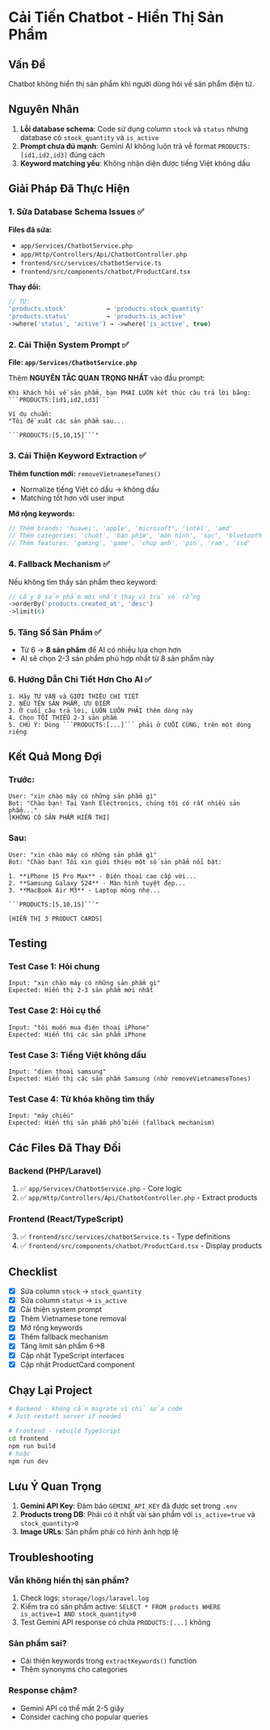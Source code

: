 # Cải Tiến Chatbot - Hiển Thị Sản Phẩm

## Vấn Đề
Chatbot không hiển thị sản phẩm khi người dùng hỏi về sản phẩm điện tử.

## Nguyên Nhân
1. **Lỗi database schema**: Code sử dụng column `stock` và `status` nhưng database có `stock_quantity` và `is_active`
2. **Prompt chưa đủ mạnh**: Gemini AI không luôn trả về format `PRODUCTS:[id1,id2,id3]` đúng cách
3. **Keyword matching yếu**: Không nhận diện được tiếng Việt không dấu

## Giải Pháp Đã Thực Hiện

### 1. Sửa Database Schema Issues ✅
**Files đã sửa:**
- `app/Services/ChatbotService.php`
- `app/Http/Controllers/Api/ChatbotController.php`
- `frontend/src/services/chatbotService.ts`
- `frontend/src/components/chatbot/ProductCard.tsx`

**Thay đổi:**
```php
// TỪ:
'products.stock'           → 'products.stock_quantity'
'products.status'          → 'products.is_active'
->where('status', 'active') → ->where('is_active', true)
```

### 2. Cải Thiện System Prompt ✅
**File: `app/Services/ChatbotService.php`**

Thêm **NGUYÊN TẮC QUAN TRỌNG NHẤT** vào đầu prompt:
```
Khi khách hỏi về sản phẩm, bạn PHẢI LUÔN kết thúc câu trả lời bằng:
```PRODUCTS:[id1,id2,id3]```

Ví dụ chuẩn:
"Tôi đề xuất các sản phẩm sau...

```PRODUCTS:[5,10,15]```"
```

### 3. Cải Thiện Keyword Extraction ✅
**Thêm function mới:** `removeVietnameseTones()`
- Normalize tiếng Việt có dấu → không dấu
- Matching tốt hơn với user input

**Mở rộng keywords:**
```php
// Thêm brands: 'huawei', 'apple', 'microsoft', 'intel', 'amd'
// Thêm categories: 'chuột', 'bàn phím', 'màn hình', 'sạc', 'bluetooth'
// Thêm features: 'gaming', 'game', 'chup anh', 'pin', 'ram', 'ssd'
```

### 4. Fallback Mechanism ✅
Nếu không tìm thấy sản phẩm theo keyword:
```php
// Lấy 6 sản phẩm mới nhất thay vì trả về rỗng
->orderBy('products.created_at', 'desc')
->limit(6)
```

### 5. Tăng Số Sản Phẩm ✅
- Từ 6 → **8 sản phẩm** để AI có nhiều lựa chọn hơn
- AI sẽ chọn 2-3 sản phẩm phù hợp nhất từ 8 sản phẩm này

### 6. Hướng Dẫn Chi Tiết Hơn Cho AI ✅
```
1. Hãy TƯ VẤN và GIỚI THIỆU CHI TIẾT
2. NÊU TÊN SẢN PHẨM, ƯU ĐIỂM
3. Ở cuối câu trả lời, LUÔN LUÔN PHẢI thêm dòng này
4. Chọn TỐI THIỂU 2-3 sản phẩm
5. CHÚ Ý: Dòng ```PRODUCTS:[...]``` phải ở CUỐI CÙNG, trên một dòng riêng
```

## Kết Quả Mong Đợi

### Trước:
```
User: "xin chào máy có những sản phẩm gì"
Bot: "Chào bạn! Tại Vanh Electronics, chúng tôi có rất nhiều sản phẩm..."
[KHÔNG CÓ SẢN PHẨM HIỂN THỊ]
```

### Sau:
```
User: "xin chào máy có những sản phẩm gì"
Bot: "Chào bạn! Tôi xin giới thiệu một số sản phẩm nổi bật:

1. **iPhone 15 Pro Max** - Điện thoại cao cấp với...
2. **Samsung Galaxy S24** - Màn hình tuyệt đẹp...
3. **MacBook Air M3** - Laptop mỏng nhẹ...

```PRODUCTS:[5,10,15]```"

[HIỂN THỊ 3 PRODUCT CARDS]
```

## Testing

### Test Case 1: Hỏi chung
```
Input: "xin chào máy có những sản phẩm gì"
Expected: Hiển thị 2-3 sản phẩm mới nhất
```

### Test Case 2: Hỏi cụ thể
```
Input: "tôi muốn mua điện thoại iPhone"
Expected: Hiển thị các sản phẩm iPhone
```

### Test Case 3: Tiếng Việt không dấu
```
Input: "dien thoai samsung"
Expected: Hiển thị các sản phẩm Samsung (nhờ removeVietnameseTones)
```

### Test Case 4: Từ khóa không tìm thấy
```
Input: "máy chiếu"
Expected: Hiển thị sản phẩm phổ biến (fallback mechanism)
```

## Các Files Đã Thay Đổi

### Backend (PHP/Laravel)
1. ✅ `app/Services/ChatbotService.php` - Core logic
2. ✅ `app/Http/Controllers/Api/ChatbotController.php` - Extract products

### Frontend (React/TypeScript)
3. ✅ `frontend/src/services/chatbotService.ts` - Type definitions
4. ✅ `frontend/src/components/chatbot/ProductCard.tsx` - Display products

## Checklist

- [x] Sửa column `stock` → `stock_quantity`
- [x] Sửa column `status` → `is_active`
- [x] Cải thiện system prompt
- [x] Thêm Vietnamese tone removal
- [x] Mở rộng keywords
- [x] Thêm fallback mechanism
- [x] Tăng limit sản phẩm 6→8
- [x] Cập nhật TypeScript interfaces
- [x] Cập nhật ProductCard component

## Chạy Lại Project

```bash
# Backend - không cần migrate vì chỉ sửa code
# Just restart server if needed

# Frontend - rebuild TypeScript
cd frontend
npm run build
# hoặc
npm run dev
```

## Lưu Ý Quan Trọng

1. **Gemini API Key**: Đảm bảo `GEMINI_API_KEY` đã được set trong `.env`
2. **Products trong DB**: Phải có ít nhất vài sản phẩm với `is_active=true` và `stock_quantity>0`
3. **Image URLs**: Sản phẩm phải có hình ảnh hợp lệ

## Troubleshooting

### Vẫn không hiển thị sản phẩm?
1. Check logs: `storage/logs/laravel.log`
2. Kiểm tra có sản phẩm active: `SELECT * FROM products WHERE is_active=1 AND stock_quantity>0`
3. Test Gemini API response có chứa `PRODUCTS:[...]` không

### Sản phẩm sai?
- Cải thiện keywords trong `extractKeywords()` function
- Thêm synonyms cho categories

### Response chậm?
- Gemini API có thể mất 2-5 giây
- Consider caching cho popular queries
